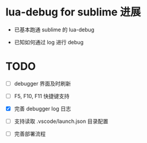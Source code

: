 # lua-debug for sublime 进展
- 已基本跑通 sublime 的 lua-debug

- 已知如何通过 log 进行 debug

# TODO
- [ ] debugger 界面及时刷新

- [ ] F5, F10, F11 快捷键支持

- [x] 完善 debugger log 日志

- [ ] 支持读取 .vscode/launch.json 目录配置

- [ ] 完善部署流程
